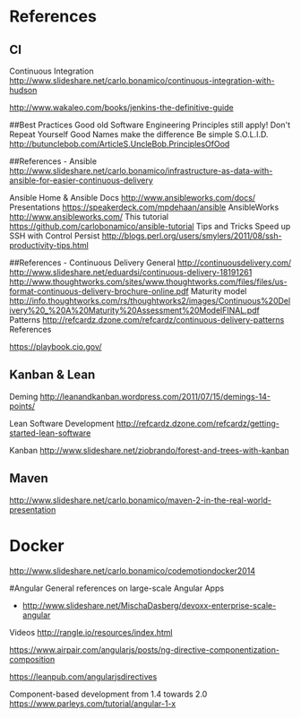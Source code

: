 # References

## CI
Continuous Integration
http://www.slideshare.net/carlo.bonamico/continuous-integration-with-hudson

http://www.wakaleo.com/books/jenkins-the-definitive-guide

##Best Practices
Good old Software Engineering Principles still apply!
Don't Repeat Yourself
Good Names make the difference
Be simple
S.O.L.I.D.
http://butunclebob.com/ArticleS.UncleBob.PrinciplesOfOod

##References - Ansible
http://www.slideshare.net/carlo.bonamico/infrastructure-as-data-with-ansible-for-easier-continuous-delivery

Ansible Home & Ansible Docs
http://www.ansibleworks.com/docs/
Presentations
https://speakerdeck.com/mpdehaan/ansible
AnsibleWorks
http://www.ansibleworks.com/
This tutorial
https://github.com/carlobonamico/ansible-tutorial
Tips and Tricks
Speed up SSH with Control Persist
http://blogs.perl.org/users/smylers/2011/08/ssh-productivity-tips.html

##References - Continuous Delivery
General
http://continuousdelivery.com/
http://www.slideshare.net/eduardsi/continuous-delivery-18191261
http://www.thoughtworks.com/sites/www.thoughtworks.com/files/files/us-format-continuous-delivery-brochure-online.pdf
Maturity model
http://info.thoughtworks.com/rs/thoughtworks2/images/Continuous%20Delivery%20_%20A%20Maturity%20Assessment%20ModelFINAL.pdf
Patterns
http://refcardz.dzone.com/refcardz/continuous-delivery-patterns
References


https://playbook.cio.gov/

## Kanban & Lean

Deming
http://leanandkanban.wordpress.com/2011/07/15/demings-14-points/

Lean Software Development
http://refcardz.dzone.com/refcardz/getting-started-lean-software

Kanban
http://www.slideshare.net/ziobrando/forest-and-trees-with-kanban

## Maven
http://www.slideshare.net/carlo.bonamico/maven-2-in-the-real-world-presentation

# Docker

http://www.slideshare.net/carlo.bonamico/codemotiondocker2014

#Angular
General references on large-scale Angular Apps
* http://www.slideshare.net/MischaDasberg/devoxx-enterprise-scale-angular

Videos
http://rangle.io/resources/index.html

https://www.airpair.com/angularjs/posts/ng-directive-componentization-composition

https://leanpub.com/angularjsdirectives

Component-based development from 1.4 towards 2.0
https://www.parleys.com/tutorial/angular-1-x








